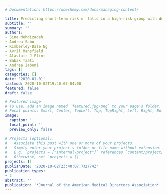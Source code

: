 ```yaml
---
# Documentation: https://wowchemy.com/docs/managing-content/

title: Predicting short-term risk of falls in a high-risk group with dementia
subtitle: ''
summary: ''
authors:
- Sina Mehdizadeh
- Andrea Sabo
- Kimberley-Dale Ng
- Avril Mansfield
- Alastair J Flint
- Babak Taati
- Andrea Iaboni
tags: []
categories: []
date: '2020-01-01'
lastmod: 2020-10-02T19:40:07-04:00
featured: false
draft: false

# Featured image
# To use, add an image named `featured.jpg/png` to your page's folder.
# Focal points: Smart, Center, TopLeft, Top, TopRight, Left, Right, BottomLeft, Bottom, BottomRight.
image:
  caption: ''
  focal_point: ''
  preview_only: false

# Projects (optional).
#   Associate this post with one or more of your projects.
#   Simply enter your project's folder or file name without extension.
#   E.g. `projects = ["internal-project"]` references `content/project/deep-learning/index.md`.
#   Otherwise, set `projects = []`.
projects: []
publishDate: '2020-10-02T23:40:07.732774Z'
publication_types:
- 2
abstract: ''
publication: '*Journal of the American Medical Directors Association*'
---
```

